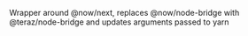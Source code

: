 Wrapper around @now/next, replaces @now/node-bridge with @teraz/node-bridge and updates arguments passed to yarn